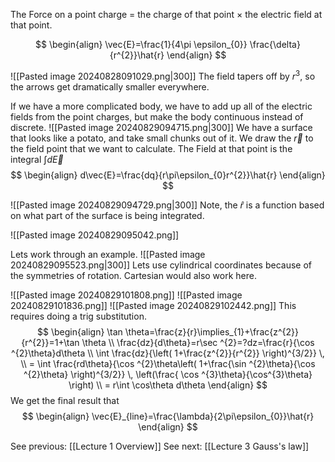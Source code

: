 The Force on a point charge = the charge of that point $\times$ the electric field at that point.

$$
\begin{align}
\vec{E}=\frac{1}{4\pi \epsilon_{0}} \frac{\delta}{r^{2}}\hat{r}
\end{align}
$$

![[Pasted image 20240828091029.png|300]]
The field tapers off by $r^{3}$, so the arrows get dramatically smaller everywhere.

If we have a more complicated body, we have to add up all of the electric fields from the point charges, but make the body continuous instead of discrete.
![[Pasted image 20240829094715.png|300]]
We have a surface that looks like a potato, and take small chunks out of it. We draw the $\vec{r}$ to the field point that we want to calculate. The Field at that point is the integral $\int d\vec{E}$
$$
\begin{align}
d\vec{E}=\frac{dq}{r\pi\epsilon_{0}r^{2}}\hat{r}
\end{align}
$$


![[Pasted image 20240829094729.png|300]]
Note, the $\hat{r}$ is a function based on what part of the surface is being integrated.

![[Pasted image 20240829095042.png]]

Lets work through an example.
![[Pasted image 20240829095523.png|300]]
Lets use cylindrical coordinates because of the symmetries of rotation. Cartesian would also work here. 

![[Pasted image 20240829101808.png]]
![[Pasted image 20240829101836.png]]
![[Pasted image 20240829102442.png]]
This requires doing a trig substitution.
$$
\begin{align}
\tan \theta=\frac{z}{r}\implies_{1}+\frac{z^{2}}{r^{2}}=1+\tan \theta \\
\frac{dz}{d\theta}=r\sec ^{2}=?dz=\frac{r}{\cos ^{2}\theta}d\theta \\
\int \frac{dz}{\left( 1+\frac{z^{2}}{r^{2}} \right)^{3/2}} \,  \\
= \int \frac{rd\theta}{\cos ^{2}\theta\left( 1+\frac{\sin ^{2}\theta}{\cos ^{2}\theta} \right)^{3/2}} \, \left(\frac{ \cos ^{3}\theta}{\cos^{3}\theta} \right) \\
= r\int \cos\theta d\theta  
\end{align}
$$
We get the final result that 
$$
\begin{align}
\vec{E}_{line}=\frac{\lambda}{2\pi\epsilon_{0}}\hat{r}
\end{align}
$$

See previous: [[Lecture 1 Overview]]
See next: [[Lecture 3 Gauss's law]]

